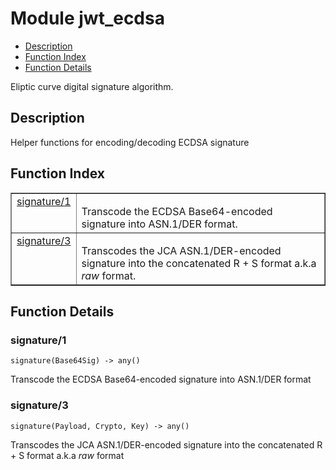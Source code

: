 

# Module jwt_ecdsa #
* [Description](#description)
* [Function Index](#index)
* [Function Details](#functions)

Eliptic curve digital signature algorithm.

<a name="description"></a>

## Description ##
Helper functions for encoding/decoding ECDSA signature
<a name="index"></a>

## Function Index ##


<table width="100%" border="1" cellspacing="0" cellpadding="2" summary="function index"><tr><td valign="top"><a href="#signature-1">signature/1</a></td><td><p></p>Transcode the ECDSA Base64-encoded signature into ASN.1/DER format.</td></tr><tr><td valign="top"><a href="#signature-3">signature/3</a></td><td><p></p>Transcodes the JCA ASN.1/DER-encoded signature into the concatenated R + S format
a.k.a <em>raw</em> format.</td></tr></table>


<a name="functions"></a>

## Function Details ##

<a name="signature-1"></a>

### signature/1 ###

`signature(Base64Sig) -> any()`

Transcode the ECDSA Base64-encoded signature into ASN.1/DER format

<a name="signature-3"></a>

### signature/3 ###

`signature(Payload, Crypto, Key) -> any()`

Transcodes the JCA ASN.1/DER-encoded signature into the concatenated R + S format
a.k.a _raw_ format

